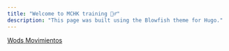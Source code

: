 ```yaml
---
title: "Welcome to MCHK training 🏋️‍♂️"
description: "This page was built using the Blowfish theme for Hugo."
---
```



<div class="flex flex-col px-3 py-6 mb-8 text-large rounded-md bg-primary-100 dark:bg-primary-900">
  <span class="flex items-center justify-between grow dark:text-neutral-200 mb-2">
    <a 
    href="/wods" 
    class="px-4!text-neutral!no-underline rounded-md bg-primary-600 hover:!bg-primary-500 dark:bg-primary-800 dark:hover:!bg-primary-600 w-full"
    >
    <span>Wods</span>
  </span>
  <span class="flex items-center justify-between grow dark:text-neutral-300">
    <a 
    href="/movements" 
    class="px-4!text-neutral!no-underline rounded-md bg-primary-600 hover:!bg-primary-500 dark:bg-primary-800 dark:hover:!bg-primary-700 w-full"
    >
    <span>Movimientos</span>
    </a>
  </span>
</div>

<!-- 
<div class="flex flex-col space-y-3 p-4 mb-6 rounded-lg bg-primary-100 dark:bg-primary-800 border border-primary-200 dark:border-primary-700">
  <a 
    href="/wods" 
    class="flex items-center justify-between px-4 py-3 rounded-md bg-primary-600 hover:bg-primary-500 text-white font-medium no-underline transition-colors duration-200 dark:bg-primary-700 dark:hover:bg-primary-600"
  >
    <span>Workouts</span>
    <span class="inline-block ml-2">→</span>
  </a>
  
  <a 
    href="/movements" 
    class="flex items-center justify-between px-4 py-3 rounded-md bg-primary-600 hover:bg-primary-500 text-white font-medium no-underline transition-colors duration-200 dark:bg-primary-700 dark:hover:bg-primary-600"
  >
    <span>Movements</span>
    <span class="inline-block ml-2">→</span>
  </a>
</div> -->
